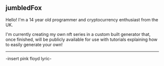 jumbledFox
---
Hello! I'm a 14 year old programmer and cryptocurrency enthusiast from the UK.

I'm currently creating my own nft series in a custom built generator that, once finished, will be publicly available for use with tutorials explaining how to easily generate your own!

---
-insert pink floyd lyric-
